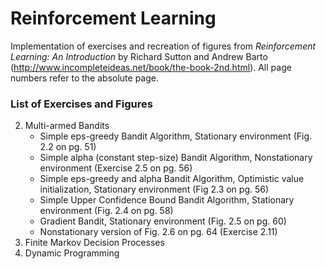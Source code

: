 # Reinforcement Learning

Implementation of exercises and recreation of figures from *Reinforcement Learning: An Introduction* by Richard Sutton and Andrew Barto (http://www.incompleteideas.net/book/the-book-2nd.html). All page numbers refer to the absolute page.

### List of Exercises and Figures
2. Multi-armed Bandits
	* Simple eps-greedy Bandit Algorithm, Stationary environment (Fig. 2.2 on pg. 51)
	* Simple alpha (constant step-size) Bandit Algorithm, Nonstationary environment (Exercise 2.5 on pg. 56)
	* Simple eps-greedy and alpha Bandit Algorithm, Optimistic value initialization, Stationary environment (Fig 2.3 on pg. 56)
	* Simple Upper Confidence Bound Bandit Algorithm, Stationary environment (Fig. 2.4 on pg. 58)
	* Gradient Bandit, Stationary environment (Fig. 2.5 on pg. 60)
	* Nonstationary version of Fig. 2.6 on pg. 64 (Exercise 2.11)
3. Finite Markov Decision Processes
4. Dynamic Programming
